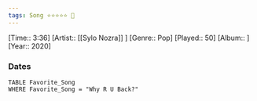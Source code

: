 ```yaml
---
tags: Song ⭐⭐⭐⭐⭐ 💛
---
```

[Time:: 3:36]
[Artist:: [[Sylo Nozra]] ]
[Genre:: Pop]
[Played:: 50]
[Album:: ]
[Year:: 2020]
### Dates
````dataview
TABLE Favorite_Song
WHERE Favorite_Song = "Why R U Back?"
````